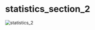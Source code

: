 # statistics_section_2

![statistics_2](https://user-images.githubusercontent.com/30311763/104121456-50a8b200-5364-11eb-9707-8a42c2edabc2.jpg)
